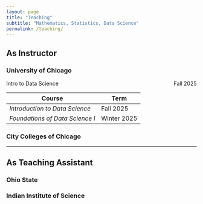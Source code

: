 ```yaml
---
layout: page
title: "Teaching"
subtitle: "Mathematics, Statistics, Data Science"
permalink: /teaching/
---
```


## As Instructor
### University of Chicago 

<div style="display: flex; justify-content: space-between;">
  <span>Intro to Data Science</span>
  <span>Fall 2025</span>
</div>

| Course | Term |
|--------|------|
| *Introduction to Data Science* | Fall 2025 |
| *Foundations of Data Science I* | Winter 2025 |

### City Colleges of Chicago 

---
## As Teaching Assistant
### Ohio State


### Indian Institute of Science
